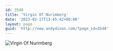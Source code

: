 ```yaml
---
id: 3540
title: 'Virgin Of Nurimberg'
date: '2023-03-17T13:45:42+00:00'
layout: page
guid: 'http://new.andydixon.com/?page_id=3540'
---
```


![Virgin Of Nurimberg](https://i0.wp.com/assets.g8x2.ldn.idrivee2-23.com/posters/Virgin%20Of%20Nurimberg%2001.jpg?w=1200&ssl=1 "Virgin Of Nurimberg")